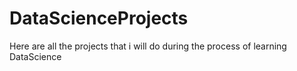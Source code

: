 # DataScienceProjects
Here are all the projects that i will do during the process of learning DataScience
